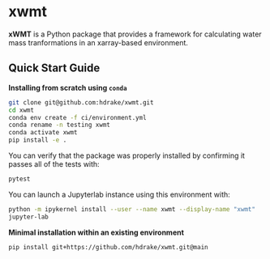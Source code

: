 # xwmt

**xWMT** is a Python package that provides a framework for calculating water mass tranformations in an xarray-based environment.

Quick Start Guide
-----------------

**Installing from scratch using `conda`**
```bash
git clone git@github.com:hdrake/xwmt.git
cd xwmt
conda env create -f ci/environment.yml
conda rename -n testing xwmt
conda activate xwmt
pip install -e .
```
You can verify that the package was properly installed by confirming it passes all of the tests with:
```bash
pytest
```
You can launch a Jupyterlab instance using this environment with:
```bash
python -m ipykernel install --user --name xwmt --display-name "xwmt"
jupyter-lab
```

**Minimal installation within an existing environment**
```bash
pip install git+https://github.com/hdrake/xwmt.git@main
```
